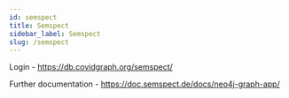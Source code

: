 ```yaml
---
id: semspect
title: Semspect 
sidebar_label: Semspect
slug: /semspect
---
```


Login - https://db.covidgraph.org/semspect/

Further documentation - https://doc.semspect.de/docs/neo4j-graph-app/